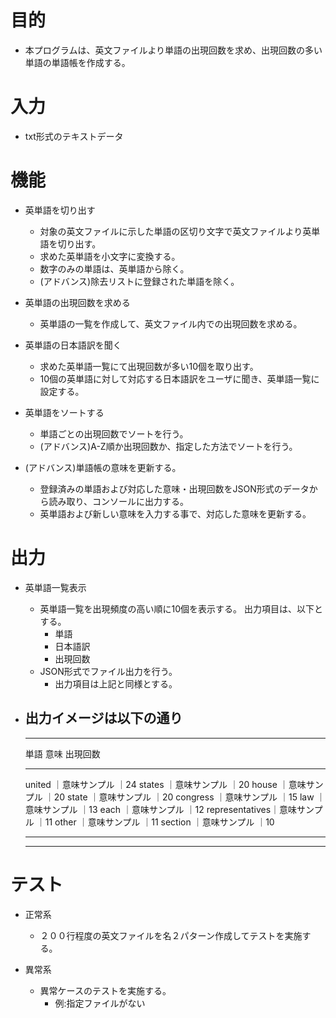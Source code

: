 # 目的
* 本プログラムは、英文ファイルより単語の出現回数を求め、出現回数の多い単語の単語帳を作成する。

# 入力
* txt形式のテキストデータ

# 機能
* 英単語を切り出す
  * 対象の英文ファイルに示した単語の区切り文字で英文ファイルより英単語を切り出す。
  * 求めた英単語を小文字に変換する。
  * 数字のみの単語は、英単語から除く。
  * (アドバンス)除去リストに登録された単語を除く。

* 英単語の出現回数を求める
  * 英単語の一覧を作成して、英文ファイル内での出現回数を求める。

* 英単語の日本語訳を聞く
  * 求めた英単語一覧にて出現回数が多い10個を取り出す。
  * 10個の英単語に対して対応する日本語訳をユーザに聞き、英単語一覧に設定する。

* 英単語をソートする
  * 単語ごとの出現回数でソートを行う。
  * (アドバンス)A-Z順か出現回数か、指定した方法でソートを行う。

* (アドバンス)単語帳の意味を更新する。
  * 登録済みの単語および対応した意味・出現回数をJSON形式のデータから読み取り、コンソールに出力する。
  * 英単語および新しい意味を入力する事で、対応した意味を更新する。

# 出力
* 英単語一覧表示
  * 英単語一覧を出現頻度の高い順に10個を表示する。
    出力項目は、以下とする。
    * 単語
    * 日本語訳
    * 出現回数
  * JSON形式でファイル出力を行う。
    * 出力項目は上記と同様とする。

* 出力イメージは以下の通り
  ---
  *******************************************
  単語             意味            出現回数
  *******************************************
  united         ｜意味サンプル  ｜24
  states         ｜意味サンプル  ｜20
  house          ｜意味サンプル  ｜20
  state          ｜意味サンプル  ｜20
  congress       ｜意味サンプル  ｜15
  law            ｜意味サンプル  ｜13
  each           ｜意味サンプル  ｜12
  representatives｜意味サンプル  ｜11
  other          ｜意味サンプル  ｜11
  section        ｜意味サンプル  ｜10
  *******************************************
  ---

# テスト
* 正常系
  * ２００行程度の英文ファイルを名２パターン作成してテストを実施する。

* 異常系
  * 異常ケースのテストを実施する。
    * 例:指定ファイルがない
